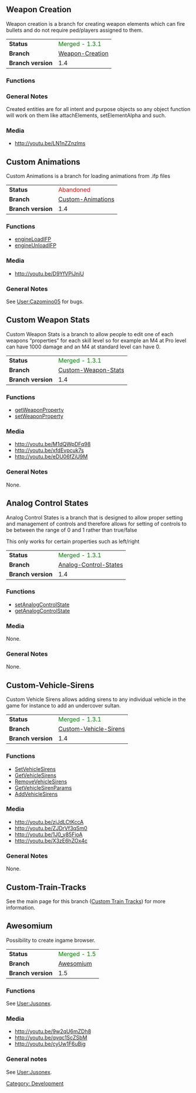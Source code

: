 Weapon Creation
---------------

Weapon creation is a branch for creating weapon elements which can fire bullets and do not require ped/players assigned to them.

|                    |                                                                                      |
|--------------------|--------------------------------------------------------------------------------------|
| **Status**         | <span style="color:green">Merged - 1.3.1</span>                                      |
| **Branch**         | [Weapon-Creation](https://github.com/multitheftauto/mtasa-blue/tree/weapon-creation) |
| **Branch version** | 1.4                                                                                  |

### Functions

### General Notes

Created entities are for all intent and purpose objects so any object function will work on them like attachElements, setElementAlpha and such.

### Media

-   <http://youtu.be/LN1nZZnzlms>

Custom Animations
-----------------

Custom Animations is a branch for loading animations from .ifp files

|                    |                                                                                          |
|--------------------|------------------------------------------------------------------------------------------|
| **Status**         | <span style="color:red">Abandoned</span>                                                 |
| **Branch**         | [Custom-Animations](https://github.com/multitheftauto/mtasa-blue/tree/Custom-Animations) |
| **Branch version** | 1.4                                                                                      |

### Functions

-   [engineLoadIFP](/engineLoadIFP.md "wikilink")
-   [engineUnloadIFP](/engineUnloadIFP.md "wikilink")

### Media

-   <http://youtu.be/D9YfVPiJniU>

### General Notes

See [User:Cazomino05](/User:Cazomino05.md "wikilink") for bugs.

Custom Weapon Stats
-------------------

Custom Weapon Stats is a branch to allow people to edit one of each weapons “properties” for each skill level so for example an M4 at Pro level can have 1000 damage and an M4 at standard level can have 0.

|                    |                                                                                              |
|--------------------|----------------------------------------------------------------------------------------------|
| **Status**         | <span style="color:green">Merged - 1.3.1</span>                                              |
| **Branch**         | [Custom-Weapon-Stats](https://github.com/multitheftauto/mtasa-blue/tree/Custom-Weapon-Stats) |
| **Branch version** | 1.4                                                                                          |

### Functions

-   [getWeaponProperty](/getWeaponProperty.md "wikilink")
-   [setWeaponProperty](/setWeaponProperty.md "wikilink")

### Media

-   <http://youtu.be/M1dQWpDFq98>
-   <http://youtu.be/xfdEvpcuk7s>
-   <http://youtu.be/eDU06fZiU9M>

### General Notes

None.

Analog Control States
---------------------

Analog Control States is a branch that is designed to allow proper setting and management of controls and therefore allows for setting of controls to be between the range of 0 and 1 rather than true/false

This only works for certain properties such as left/right

|                    |                                                                                                  |
|--------------------|--------------------------------------------------------------------------------------------------|
| **Status**         | <span style="color:green">Merged - 1.3.1</span>                                                  |
| **Branch**         | [Analog-Control-States](https://github.com/multitheftauto/mtasa-blue/tree/Analog-Control-States) |
| **Branch version** | 1.4                                                                                              |

### Functions

-   [setAnalogControlState](/setAnalogControlState.md "wikilink")
-   [getAnalogControlState](/getAnalogControlState.md "wikilink")

### Media

None.

### General Notes

None.

Custom-Vehicle-Sirens
---------------------

Custom Vehicle Sirens allows adding sirens to any individual vehicle in the game for instance to add an undercover sultan.

|                    |                                                                                                  |
|--------------------|--------------------------------------------------------------------------------------------------|
| **Status**         | <span style="color:green">Merged - 1.3.1</span>                                                  |
| **Branch**         | [Custom-Vehicle-Sirens](https://github.com/multitheftauto/mtasa-blue/tree/Custom-Vehicle-Sirens) |
| **Branch version** | 1.4                                                                                              |

### Functions

-   [SetVehicleSirens](/SetVehicleSirens.md "wikilink")
-   [GetVehicleSirens](/GetVehicleSirens.md "wikilink")
-   [RemoveVehicleSirens](/RemoveVehicleSirens.md "wikilink")
-   [GetVehicleSirenParams](/GetVehicleSirenParams.md "wikilink")
-   [AddVehicleSirens](/AddVehicleSirens.md "wikilink")

### Media

-   <http://youtu.be/zjJdLCtKccA>
-   <http://youtu.be/ZJDrVf3qSm0>
-   <http://youtu.be/1J0_v85FioA>
-   <http://youtu.be/X3zE6hZOx4c>

### General Notes

None.

Custom-Train-Tracks
-------------------

See the main page for this branch ([Custom Train Tracks](/Custom_Train_Tracks.md "wikilink")) for more information.

Awesomium
---------

Possibility to create ingame browser.

|                    |                                                                          |
|--------------------|--------------------------------------------------------------------------|
| **Status**         | <span style="color:green">Merged - 1.5</span>                            |
| **Branch**         | [Awesomium](https://github.com/multitheftauto/mtasa-blue/tree/awesomium) |
| **Branch version** | 1.5                                                                      |

### Functions

See [User:Jusonex](/User:Jusonex.md "wikilink").

### Media

-   <http://youtu.be/9w2qU6mZDh8>
-   <http://youtu.be/qvqc1ScZSbM>
-   <http://youtu.be/cyUw1F6uBig>

### General notes

See [User:Jusonex](/User:Jusonex.md "wikilink").

[Category: Development](/Category:_Development.md "wikilink")
